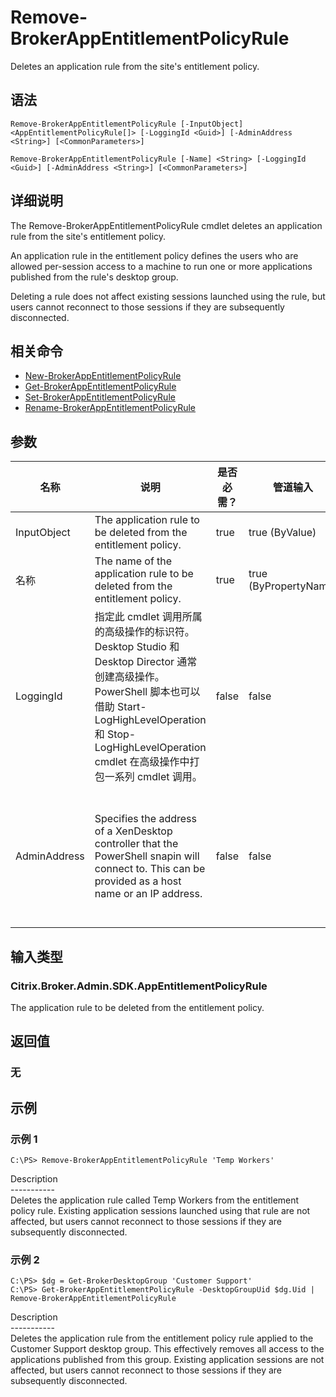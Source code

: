 # Remove-BrokerAppEntitlementPolicyRule

Deletes an application rule from the site's entitlement policy.

## 语法

    Remove-BrokerAppEntitlementPolicyRule [-InputObject] <AppEntitlementPolicyRule[]> [-LoggingId <Guid>] [-AdminAddress <String>] [<CommonParameters>]
    
    Remove-BrokerAppEntitlementPolicyRule [-Name] <String> [-LoggingId <Guid>] [-AdminAddress <String>] [<CommonParameters>]
    

## 详细说明

The Remove-BrokerAppEntitlementPolicyRule cmdlet deletes an application rule from the site's entitlement policy.

An application rule in the entitlement policy defines the users who are allowed per-session access to a machine to run one or more applications published from the rule's desktop group.

Deleting a rule does not affect existing sessions launched using the rule, but users cannot reconnect to those sessions if they are subsequently disconnected.

## 相关命令

- [New-BrokerAppEntitlementPolicyRule](New-BrokerAppEntitlementPolicyRule.html)
- [Get-BrokerAppEntitlementPolicyRule](Get-BrokerAppEntitlementPolicyRule.html)
- [Set-BrokerAppEntitlementPolicyRule](Set-BrokerAppEntitlementPolicyRule.html)
- [Rename-BrokerAppEntitlementPolicyRule](Rename-BrokerAppEntitlementPolicyRule.html)

## 参数

| 名称           | 说明                                                                                                                                                                              | 是否必需？ | 管道输入                  | 默认值                                                                                    |
| ------------ | ------------------------------------------------------------------------------------------------------------------------------------------------------------------------------- | ----- | --------------------- | -------------------------------------------------------------------------------------- |
| InputObject  | The application rule to be deleted from the entitlement policy.                                                                                                                 | true  | true (ByValue)        |                                                                                        |
| 名称           | The name of the application rule to be deleted from the entitlement policy.                                                                                                     | true  | true (ByPropertyName) |                                                                                        |
| LoggingId    | 指定此 cmdlet 调用所属的高级操作的标识符。 Desktop Studio 和 Desktop Director 通常创建高级操作。 PowerShell 脚本也可以借助 Start-LogHighLevelOperation 和 Stop-LogHighLevelOperation cmdlet 在高级操作中打包一系列 cmdlet 调用。 | false | false                 |                                                                                        |
| AdminAddress | Specifies the address of a XenDesktop controller that the PowerShell snapin will connect to. This can be provided as a host name or an IP address.                              | false | false                 | Localhost. Once a value is provided by any cmdlet, this value will become the default. |

## 输入类型

### Citrix.Broker.Admin.SDK.AppEntitlementPolicyRule

The application rule to be deleted from the entitlement policy.

## 返回值

### 无

## 示例

### 示例 1

    C:\PS> Remove-BrokerAppEntitlementPolicyRule 'Temp Workers'
    

Description  
\---\---\-----  
Deletes the application rule called Temp Workers from the entitlement policy rule. Existing application sessions launched using that rule are not affected, but users cannot reconnect to those sessions if they are subsequently disconnected.

### 示例 2

    C:\PS> $dg = Get-BrokerDesktopGroup 'Customer Support'
    C:\PS> Get-BrokerAppEntitlementPolicyRule -DesktopGroupUid $dg.Uid | Remove-BrokerAppEntitlementPolicyRule
    

Description  
\---\---\-----  
Deletes the application rule from the entitlement policy rule applied to the Customer Support desktop group. This effectively removes all access to the applications published from this group. Existing application sessions are not affected, but users cannot reconnect to those sessions if they are subsequently disconnected.
